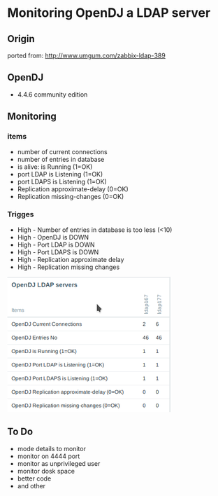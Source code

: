 # Monitoring OpenDJ a LDAP server

## Origin
ported from: http://www.umgum.com/zabbix-ldap-389

## OpenDJ
- 4.4.6 community edition

## Monitoring
### items
- number of current connections
- number of entries in database
- is alive: is Running (1=OK)
- port LDAP is Listening (1=OK)
- port LDAPS is Listening (1=OK)
- Replication approximate-delay (0=OK)
- Replication missing-changes (0=OK)

### Trigges
- High - Number of entries in database is too less (<10)
- High - OpenDJ is DOWN
- High - Port LDAP is DOWN
- High - Port LDAPS is DOWN
- High - Replication approximate delay
- High - Replication missing changes

![OpenDJ](opendj.png)

## To Do
- mode details to monitor
- monitor on 4444 port
- monitor as unprivileged user
- monitor dosk space
- better code
- and other
